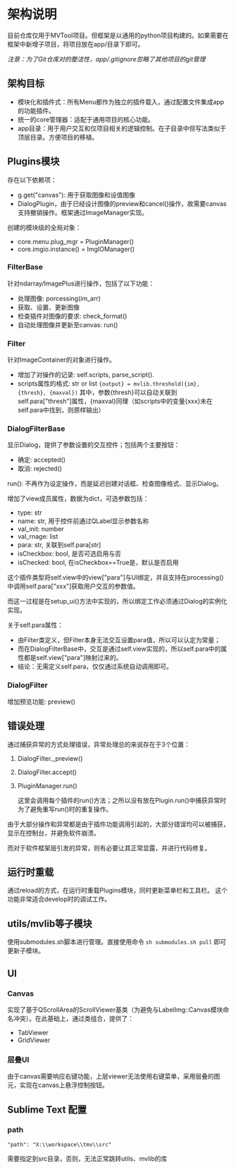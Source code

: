# 架构说明

目前仓库仅用于MVTool项目。但框架是以通用的python项目构建的。如果需要在框架中新增子项目，将项目放在app/目录下即可。

*注意：为了Git仓库对的整洁性，app/.gitignore忽略了其他项目的git管理*

## 架构目标
* 模块化和插件式：所有Menu都作为独立的插件载入，通过配置文件集成app的功能插件。
* 统一的core管理器：适配于通用项目的核心功能。
* app目录：用于用户交互和仅项目相关的逻辑控制。在子目录中但写法类似于顶层目录。方便项目的移植。

## Plugins模块
存在以下依赖项：

* g.get("canvas"): 用于获取图像和设值图像
* DialogPlugin，由于已经设计图像的preview和cancel()操作，故需要canvas支持撤销操作。框架通过ImageManager实现。

创建的模块级的全局对象：

* core.menu.plug_mgr = PluginManager()
* core.imgio.instance() = ImgIOManager()

### FilterBase
针对ndarray/ImagePlus进行操作，包括了以下功能：

* 处理图像: porcessing(im_arr)
* 获取、设置、更新图像
* 检查插件对图像的要求: check_format()
* 自动处理图像并更新至canvas: run()

### Filter
针对ImageContainer的对象进行操作。

* 增加了对操作的记录: self.scripts, parse_script().
* scripts属性的格式: str or list
  `{output} = mvlib.threshold({im}, {thresh}, {maxval})`
  其中，参数{thresh}可以自动关联到self.para["thresh"]属性，{maxval}同理（如scripts中的变量{xxx}未在self.para中找到，则原样输出）

### DialogFilterBase
显示Dialog，提供了参数设置的交互控件；包括两个主要按钮：

* 确定: accepted()
* 取消: rejected()

run(): 不再作为设定操作，而是延迟创建对话框、检查图像格式、显示Dialog。

增加了view成员属性，数据为dict，可选参数包括：

* type: str
* name: str, 用于控件前通过QLabel显示参数名称
* val_init: number
* val_rnage: list
* para: str, 关联到self.para[str]
* isCheckbox: bool, 是否可选启用与否
* isChecked: bool, 在isCheckbox==True是，默认是否启用

这个插件类型将self.view中的view["para"]与UI绑定，并且支持在processing()中调用self.para["xxx"]获取用户交互的参数值。

而这一过程是在setup_ui()方法中实现的，所以绑定工作必须通过Dialog的实例化实现。

关于self.para属性：

* 由Filter类定义，但Filter本身无法交互设置para值，所以可以认定为常量；
* 而在DialogFilterBase中，交互是通过self.view实现的，所以self.para中的属性都是self.view["para"]映射过来的。
* 结论：无需定义self.para，仅仅通过系统自动调用即可。

### DialogFilter
增加预览功能: preview()

## 错误处理
通过捕获异常的方式处理错误，异常处理总的来说存在于3个位置：
1. DialogFilter._preview()
1. DialogFilter.accept()
1. PluginManager.run()

    这里会调用每个插件的run()方法；之所以没有放在Plugin.run()中捕获异常时为了避免重写run()时的重复操作。

由于大部分操作和异常都是由于插件功能调用引起的，大部分错误均可以被捕获，显示在控制台，并避免软件崩溃。

而对于软件框架层引发的异常，则有必要让其正常显露，并进行代码修复。

## 运行时重载
通过reload的方式，在运行时重载Plugins模块，同时更新菜单栏和工具栏。
这个功能非常适合develop时的调试工作。

## utils/mvlib等子模块
使用submodules.sh脚本进行管理。直接使用命令 `sh submodules.sh pull` 即可更新子模块。

## UI
### Canvas
实现了基于QScrollArea的ScrollViewer基类（为避免与LabelImg::Canvas模块命名冲突）。在此基础上，通过类组合，提供了：

* TabViewer
* GridViewer

### 层叠UI
由于canvas需要响应右键功能，上层viewer无法使用右键菜单，采用层叠的图元，实现在canvas上悬浮控制按钮。



## Sublime Text 配置

### path

`"path": "X:\\workspace\\tmv\\src"`

需要指定到src目录，否则，无法正常跳转utils、mvlib的库
